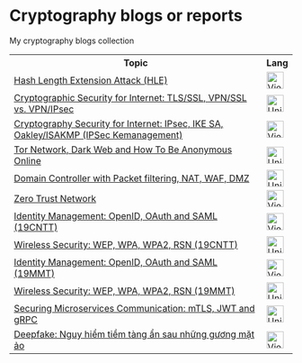 # Cryptography blogs or reports

My cryptography blogs collection

<table>
    <tbody>
        <tr>
            <th> Topic </th>
            <th> Lang </th>
        </tr>
        <tr>
            <td> <a href="docs/hash_length_extension_attack.md">Hash Length Extension Attack (HLE)</a> </td>
            <td> <img src="https://flagcdn.com/vn.svg" width="30" alt="Vietnam" /> </td>
        </tr>
        <tr>
            <td> <a href="docs/tls_ssl_vpn.md">Cryptographic Security for Internet: TLS/SSL, VPN/SSL vs. VPN/IPsec</a> </td>
            <td> <img src="https://flagcdn.com/us.svg" width="30" alt="United States" /> </td>
        </tr>
        <tr>
            <td> <a href="docs/ipsec_ikesa_isakmp.md">Cryptography Security for Internet: IPsec, IKE SA, Oakley/ISAKMP (IPSec Kemanagement)</a> </td>
            <td> <img src="https://flagcdn.com/vn.svg" width="30" alt="Vietnam" /> </td>
        </tr>
        <tr>
            <td> <a href="docs/tor.md">Tor Network, Dark Web and How To Be Anonymous Online</a> </td>
            <td> <img src="https://flagcdn.com/us.svg" width="30" alt="United States" /> </td>
        </tr>
        <tr>
            <td> <a href="docs/domain_controller.md">Domain Controller with Packet filtering, NAT, WAF, DMZ</a> </td>
            <td> <img src="https://flagcdn.com/us.svg" width="30" alt="United States" /> </td>
        </tr>
        <tr>
            <td> <a href="docs/zero_trust_network.md">Zero Trust Network</a> </td>
            <td> <img src="https://flagcdn.com/vn.svg" width="30" alt="Vietnam" /> </td>
        </tr>
        <tr>
            <td> <a href="docs/identity_management.md">Identity Management: OpenID, OAuth and SAML (19CNTT)</a> </td>
            <td> <img src="https://flagcdn.com/vn.svg" width="30" alt="Vietnam" /> </td>
        </tr>
        <tr>
            <td> <a href="docs/wireless_security.md">Wireless Security: WEP, WPA, WPA2, RSN (19CNTT)</a> </td>
            <td> <img src="https://flagcdn.com/us.svg" width="30" alt="United States" /> </td>
        </tr>
        <tr>
            <td> <a href="docs/identity_management_19mmt.md">Identity Management: OpenID, OAuth and SAML (19MMT)</a> </td>
            <td> <img src="https://flagcdn.com/vn.svg" width="30" alt="Vietnam" /> </td>
        </tr>
        <tr>
            <td> <a href="docs/wireless_security_19mmt.md">Wireless Security: WEP, WPA, WPA2, RSN (19MMT)</a> </td>
            <td> <img src="https://flagcdn.com/us.svg" width="30" alt="United States" /> </td>
        </tr>
        <tr>
            <td> <a href="docs/securing_microservices.md">Securing Microservices Communication: mTLS, JWT and gRPC</a> </td>
            <td> <img src="https://flagcdn.com/us.svg" width="30" alt="United States" /> </td>
        </tr>
        <tr>
            <td> <a href="docs/deepfake.md">Deepfake: Nguy hiểm tiềm tàng ẩn sau những gương mặt ảo</a> </td>
            <td> <img src="https://flagcdn.com/vn.svg" width="30" alt="Vietnam" /> </td>
        </tr>
    </tbody>
</table>
